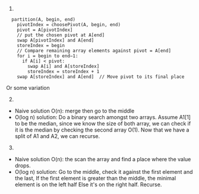 1.
````
  partition(A, begin, end)
    pivotIndex = choosePivot(A, begin, end)
    pivot = A[pivotIndex]
    // put the chosen pivot at A[end]
    swap A[pivotIndex] and A[end]
    storeIndex = begin
    // Compare remaining array elements against pivot = A[end]
    for i = begin to end−1:
      if A[i] < pivot:
        swap A[i] and A[storeIndex]
        storeIndex = storeIndex + 1
    swap A[storeIndex] and A[end]  // Move pivot to its final place
````
Or some variation

2.
* Naive solution O(n): merge then go to the middle
* O(log n) solution: Do a binary search amongst two arrays. Assume A1[1] to be the median,
  since we know the size of both array, we can check if it is the median by checking the
  second array O(1). Now that we have a split of A1 and A2, we can recurse.

3.
* Naive solution O(n): the scan the array and find a place where the value drops.
* O(log n) solution: Go to the middle, check it against the first element and the last,
  If the first element is greater than the middle, the minimal element is on the left half
  Else it's on the right half. Recurse.
   
